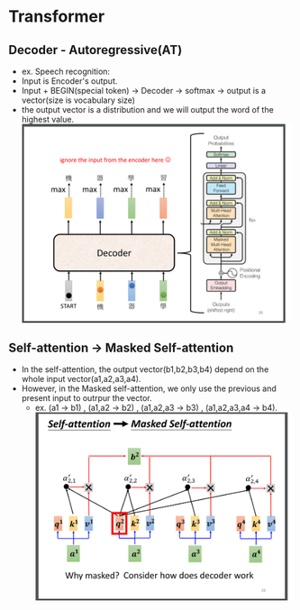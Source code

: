 # Transformer  

## Decoder - Autoregressive(AT)  

  * ex. Speech recognition:  
  * Input is Encoder's output.  
  * Input + BEGIN(special token) -> Decoder -> softmax -> output is a vector(size is vocabulary size)  
  * the output vector is a distribution and we will output the word of the highest value.  
  ![Image of Yaktocat](https://github.com/ting-chih/NTU-ML2021spring/blob/main/image/decoder.png)  
  
## Self-attention -> Masked Self-attention  
 * In the self-attention, the output vector(b1,b2,b3,b4) depend on the whole input vector(a1,a2,a3,a4).  
 * However, in the Masked self-attention, we only use the previous and present input to outrpur the vector.  
   * ex. (a1 -> b1) , (a1,a2 -> b2) , (a1,a2,a3 -> b3) , (a1,a2,a3,a4 -> b4).  
![Image of Yaktocat](https://github.com/ting-chih/NTU-ML2021spring/blob/main/image/masked%20self-attention.png)  
